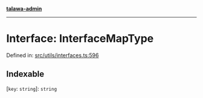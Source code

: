 [**talawa-admin**](../../../README.md)

***

# Interface: InterfaceMapType

Defined in: [src/utils/interfaces.ts:596](https://github.com/MayankJha014/talawa-admin/blob/0dd35cc200a4ed7562fa81ab87ec9b2a6facd18b/src/utils/interfaces.ts#L596)

## Indexable

\[`key`: `string`\]: `string`

